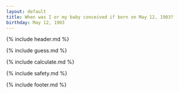 ```yaml
---
layout: default
title: When was I or my baby conceived if born on May 12, 1903?
birthday: May 12, 1903
---
```


{% include header.md %}

{% include guess.md %}

{% include calculate.md %}

{% include safety.md %}

{% include footer.md %}



